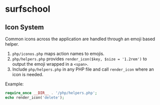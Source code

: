 # surfschool

## Icon System

Common icons across the application are handled through an emoji based helper.

1. `php/iconos.php` maps action names to emojis.
2. `php/helpers.php` provides `render_icon($key, $size = '1.2rem')` to output
   the emoji wrapped in a `<span>`.
3. Include `php/helpers.php` in any PHP file and call `render_icon` where an
   icon is needed.

Example:

```php
require_once __DIR__ . '/php/helpers.php';
echo render_icon('delete');
```
